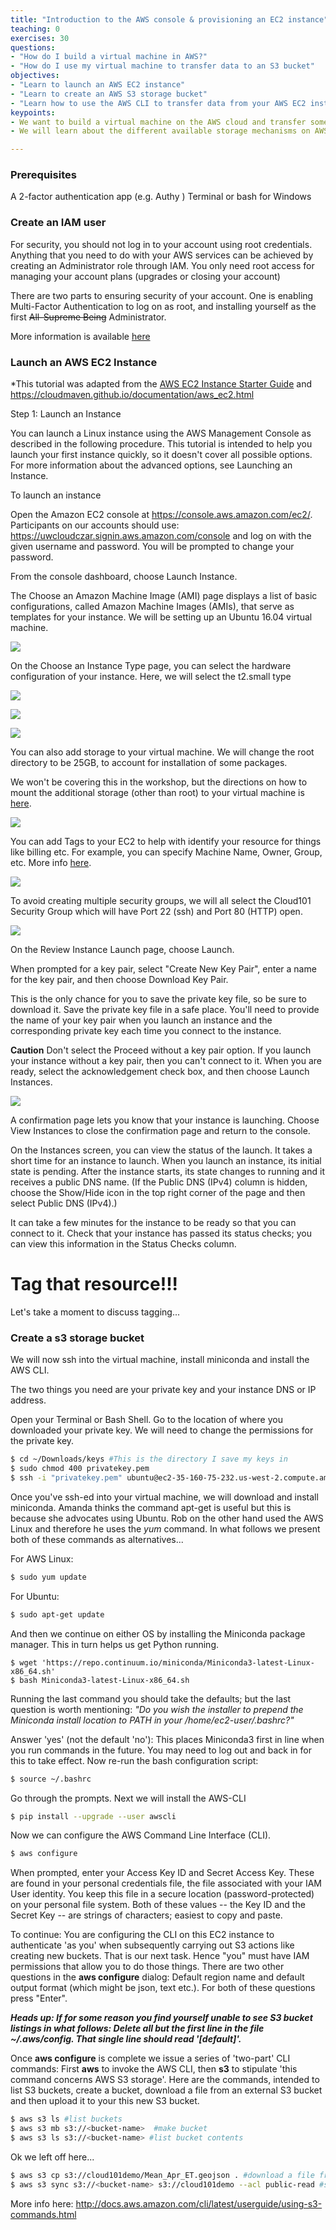 ```yaml
---
title: "Introduction to the AWS console & provisioning an EC2 instance"
teaching: 0
exercises: 30
questions:
- "How do I build a virtual machine in AWS?"
- "How do I use my virtual machine to transfer data to an S3 bucket"
objectives:
- "Learn to launch an AWS EC2 instance"
- "Learn to create an AWS S3 storage bucket"
- "Learn how to use the AWS CLI to transfer data from your AWS EC2 instance to the S3 storage bucket"
keypoints:
- We want to build a virtual machine on the AWS cloud and transfer some data into storage.
- We will learn about the different available storage mechanisms on AWS

---
```


### Prerequisites
A 2-factor authentication app (e.g. Authy ) 
Terminal or bash for Windows

### Create an IAM user
For security, you should not log in to your account using root credentials. Anything that you need 
to do with your AWS services can be achieved by creating an Administrator role through IAM. You 
only need root access for managing your account plans (upgrades or closing your account)

There are two parts to ensuring security of your account. One is enabling Multi-Factor Authentication 
to log on as root, and installing yourself as the first ~~All-Supreme Being~~ Administrator. 

More information is available [here](http://docs.aws.amazon.com/AWSEC2/latest/UserGuide/get-set-up-for-amazon-ec2.html)

### Launch an AWS EC2 Instance
*This tutorial was adapted from the 
[AWS EC2 Instance Starter Guide](http://docs.aws.amazon.com/AWSEC2/latest/UserGuide/EC2_GetStarted.html) 
and https://cloudmaven.github.io/documentation/aws_ec2.html

Step 1: Launch an Instance

You can launch a Linux instance using the AWS Management Console as described in the following procedure. This 
tutorial is intended to help you launch your first instance quickly, so it doesn't cover all possible options. 
For more information about the advanced options, see Launching an Instance.

To launch an instance

Open the Amazon EC2 console at https://console.aws.amazon.com/ec2/.
Participants on our accounts should use: https://uwcloudczar.signin.aws.amazon.com/console and log 
on with the given username and password. You will be prompted to change your password. 

From the console dashboard, choose Launch Instance.

The Choose an Amazon Machine Image (AMI) page displays a list of basic configurations, called Amazon Machine 
Images (AMIs), that serve as templates for your instance. We will be setting up an Ubuntu 16.04 virtual machine. 

![](/dssg2017/fig/01-aws-intro-0001.png)

On the Choose an Instance Type page, you can select the hardware configuration of your instance. 
Here, we will select the t2.small type

![](/dssg2017/fig/01-aws-intro-0002.png)

![](/dssg2017/fig/01-aws-intro-0003.png)

![](/dssg2017/fig/01-aws-intro-0004.png)


You can also add storage to your virtual machine. We will change the root directory to be 25GB, to account for 
installation of some packages. 

We won't be covering this in the workshop, but the directions on how to mount the additional storage (other than root) 
to your virtual machine is [here](https://cloudmaven.github.io/documentation/aws_ec2.html#mounting-the-attached-volume). 

![](/dssg2017/fig/01-aws-intro-0005.png)

You can add Tags to your EC2 to help with identify your resource for things like billing etc. For example, you can 
specify Machine Name, Owner, Group, etc. 
More info [here](http://docs.aws.amazon.com/AWSEC2/latest/UserGuide/Using_Tags.html#tag-basics).

![](/dssg2017/fig/01-aws-intro-0006.png)


To avoid creating multiple security groups, we will all select the Cloud101 Security Group which will have 
Port 22 (ssh) and Port 80 (HTTP) open. 

![](/dssg2017/fig/01-aws-intro-0007.png)


On the Review Instance Launch page, choose Launch.

When prompted for a key pair, select "Create New Key Pair", enter a name for the key pair, and then 
choose Download Key Pair. 

This is the only chance for you to save the private key file, so be sure to download it. Save the private key 
file in a safe place. You'll need to provide the name of your key pair when you launch an instance and the 
corresponding private key each time you connect to the instance.

**Caution**
Don't select the Proceed without a key pair option. If you launch your instance without a key pair, then you can't 
connect to it.  When you are ready, select the acknowledgement check box, and then choose Launch Instances.

![](/dssg2017/fig/01-aws-intro-0008.png)

A confirmation page lets you know that your instance is launching. Choose View Instances to close the confirmation 
page and return to the console.

On the Instances screen, you can view the status of the launch. It takes a short time for an instance to launch. 
When you launch an instance, its initial state is pending. After the instance starts, its state changes to running 
and it receives a public DNS name. (If the Public DNS (IPv4) column is hidden, choose the Show/Hide icon in the 
top right corner of the page and then select Public DNS (IPv4).)

It can take a few minutes for the instance to be ready so that you can connect to it. Check that your instance has 
passed its status checks; you can view this information in the Status Checks column.


# Tag that resource!!!


Let's take a moment to discuss tagging...


### Create a s3 storage bucket

We will now ssh into the virtual machine, install miniconda and install the AWS CLI. 

The two things you need are your private key and your instance DNS or IP address. 

Open your Terminal or Bash Shell. Go to the location of where you downloaded your private key. We will need 
to change the permissions for the private key. 


```bash
$ cd ~/Downloads/keys #This is the directory I save my keys in
$ sudo chmod 400 privatekey.pem
$ ssh -i "privatekey.pem" ubuntu@ec2-35-160-75-232.us-west-2.compute.amazonaws.com
```

Once you've ssh-ed into your virtual machine, we will download and install miniconda. Amanda thinks the command
apt-get is useful but this is because she advocates using Ubuntu.  Rob on the other hand used the AWS Linux and 
therefore he uses the *yum* command. In what follows we present both of these commands as alternatives...


For AWS Linux: 

```bash
$ sudo yum update
```

For Ubuntu:

```bash
$ sudo apt-get update
```

And then we continue on either OS by installing the Miniconda package manager.  This in turn helps us get
Python running.

```
$ wget 'https://repo.continuum.io/miniconda/Miniconda3-latest-Linux-x86_64.sh'
$ bash Miniconda3-latest-Linux-x86_64.sh
```


Running the last command you should take the defaults; but the last question is worth mentioning: 
*"Do you wish the installer to prepend the Miniconda install location to PATH in your /home/ec2-user/.bashrc?"*


Answer 'yes' (not the default 'no'): This places Miniconda3 first in line when you run commands in the future.
You may need to log out and back in for this to take effect.  Now re-run the bash configuration script:


```bash
$ source ~/.bashrc
```

Go through the prompts. Next we will install the AWS-CLI

```bash
$ pip install --upgrade --user awscli
```

Now we can configure the AWS Command Line Interface (CLI). 


```bash
$ aws configure
```


When prompted, enter your Access Key ID and Secret Access Key.  These are found in your personal credentials
file, the file associated with your IAM User identity. You keep this file in a secure location (password-protected)
on your personal file system. Both of these values -- the Key ID and the Secret Key -- are strings of characters; 
easiest to copy and paste.

To continue: You are configuring the CLI on this EC2 instance to authenticate 'as you' when subsequently carrying 
out S3 actions like creating new buckets. That is our next task. Hence "you" must have IAM permissions that allow you 
to do those things.  There are two other questions in the **aws configure** dialog: Default region name and default 
output format (which might be json, text etc.).  For both of these questions press "Enter". 


***Heads up: If for some reason you find yourself unable to see S3 bucket listings in what follows: Delete all but 
the first line in the file ~/.aws/config.  That single line should read '[default]'.***


Once **aws configure** is complete we issue a series of 'two-part' CLI commands: First **aws** to invoke the AWS CLI, 
then **s3** to stipulate 'this command concerns AWS S3 storage'. Here are the commands, intended to list S3 buckets, 
create a bucket, download a file from an external S3 bucket and then upload it to your this new S3 bucket. 

```bash
$ aws s3 ls #list buckets
$ aws s3 mb s3://<bucket-name>  #make bucket
$ aws s3 ls s3://<bucket-name> #list bucket contents
```

Ok we left off here...

```bash
$ aws s3 cp s3://cloud101demo/Mean_Apr_ET.geojson . #download a file from a shared bucket
$ aws s3 sync s3://<bucket-name> s3://cloud101demo --acl public-read #sync your bucket with the cloud101 bucket and allow public read access
```

More info here: http://docs.aws.amazon.com/cli/latest/userguide/using-s3-commands.html
